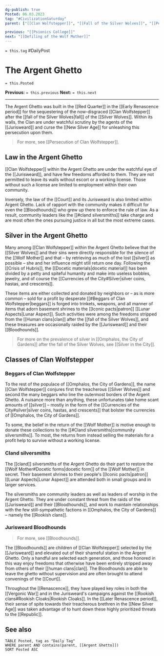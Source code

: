 ```yaml
---
dg-publish: true
Posted: 06.03.2023
tag: "#CivilizationSaturday"
parent: ["[[Clan Wolfstepper]]", "[[Fall of the Silver Wolves]]", "[[Persecution of Clan Wolfstepper]]", "[[Omphalos, the City of Gardens]]", "[[Cumbergrounds]]", "[[Old City]]", "[[Red Quarter]]"]

previous: "[[Psionics College]]"
next: "[[Defiling of the Wolf Mother]]"
---
```

`= this.tag` #DailyPost 
# The Argent Ghetto
`= this.Posted`

**Previous:** `= this.previous`
**Next:** `= this.next`

---

The Argent Ghetto was built in the [[Red Quarter]] in the [[Early Renascence period]] for the sequestering of the now-disgraced [[Clan Wolfstepper]] after the [[fall of the Silver Wolves|fall]] of the [[Silver Wolves]]. Within its walls, the Clan are under watchful scrutiny by the agents of the [[Jurisweard]] and curse the [[New Silver Age]] for unleashing this persecution upon them.

> For more, see [[Persecution of Clan Wolfstepper]].

## Law in the Argent Ghetto

[[Clan Wolfstepper]] within the Argent Ghetto are under the watchful eye of the [[Jurisweard]], and have few freedoms afforded to them. They are not permitted to leave its walls without escort or a working license. Those without such a license are limited to employment within their own community.

Inversely, the law of the [[Court]] and its Jurisweard is also limited within Argent Ghetto. Lack of rapport with the community makes it difficult for even the [[Bloodhounds]] who grew up there to enforce the rule of law. As a result, community leaders like the [[#cland silversmiths]] take charge and are most often the ones pursuing justice in all but the most extreme cases.

## Silver in the Argent Ghetto

Many among [[Clan Wolfstepper]] within the Argent Ghetto believe that the [[Silver Wolves]] and their sins were directly responsible for the silence of the [[Wolf Mother]] and that – by retrieving as much of the lost [[silver]] as possible – she and her influence might still return one day. Following the [[Crisis of Hubris]], the [[Docetic materials|docetic material]] has been divided by a petty and spiteful humanity and make into useless bobbles, jewelry, and of course the [[Currencies of the City#Silver|silver coins, hastas, and crescents]].

These items are either collected and donated by neighbors or – as is more common – sold for a profit by desperate [[#Beggars of Clan Wolfstepper|beggars]] is forged into trinkets, weapons, and all manner of items that adorn basement shrines to the [[Iconic pacts|patron]] [[Lunar Aspects|Lunar Aspect]]. Such activities were among the freedoms stripped from the [[Human clans|clan]] after the [[fall of the Silver Wolves]], and these treasures are occasionally raided by the [[Jurisweard]] and their [[Bloodhounds]].

> For more on the prevalence of silver in [[Omphalos, the City of Gardens]] after the fall of the Silver Wolves, see [[Silver in the City]].

## Classes of Clan Wolfstepper

### Beggars of Clan Wolfstepper

To the rest of the populace of [[Omphalos, the City of Gardens]], the name [[Clan Wolfstepper]] conjures first the treacherous [[Silver Wolves]] and second the many beggars who line the outermost borders of the Argent Ghetto. A nuisance more than anything, these unfortunates take home scant amounts of [[silver]] – mostly in the form of the [[Currencies of the City#silver|silver coins, hastas, and crescents]] that bolster the currencies of [[Omphalos, the City of Gardens]].

To some, the belief in the return of the [[Wolf Mother]] is motive enough to donate these collections to the [[#Cland silversmiths|community silversmiths]]. To most, the returns from instead selling the materials for a profit help to survive without a working license.

### Cland silversmiths

The [[cland]] silversmiths of the Argent Ghetto do their part to restore the [[Wolf Mother#Docetic forms|docetic form]] of the [[Wolf Mother]] in secret. Their basement shrines to their people's [[Iconic pacts|patron]] [[Lunar Aspects|Lunar Aspect]] are attended both in small groups and in larger services.

The silversmiths are community leaders as well as leaders of worship in the Argent Ghetto. They are under constant threat from the raids of the [[Jurisweard]] and their [[Bloodhounds]], and work to maintain relationships with the few still-sympathetic factions in [[Omphalos, the City of Gardens]] – namely the [[Rookish clans]].

### Jurisweard Bloodhounds

> For more, see [[Bloodhounds]].

The [[Bloodhounds]] are children of [[Clan Wolfstepper]] selected by the [[Jurisweard]] and elevated out of their shameful station in the Argent Ghetto. Only a handful are selected each generation, and those honored in this way enjoy freedoms that otherwise have been entirely stripped away from others of their [[human clans|clan]]. The Bloodhounds are able to leave the ghetto without supervision and are often brought to attend convenings of the [[Court]].

Throughout the [[Renascence]], they have played key roles in both the [[Vergonic War]] and in the Jurisweard's campaigns against the [[Rookish clans#Rookish Cloaks|Rookish Cloaks]]. In the [[Later Renascence period]], their sense of spite towards their treacherous brethren in the [[New Silver Age]] was taken advantage of to hunt down these highly prioritized threats to the [[Republic]].

## See also
```dataview
TABLE Posted, tag as "Daily Tag"
WHERE parent AND contains(parent, [[Argent Ghetto]])
SORT Posted ASC
```